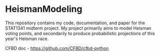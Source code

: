# HeismanModeling
This repository contains my code, documentation, and paper for the STAT1341 midterm project. My project primarily aims to model Heisman voting points, and secondarily to produce probabilistic projections of this year's Heisman race.

CFBD doc - https://github.com/CFBD/cfbd-python